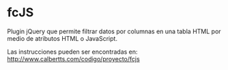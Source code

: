 fcJS
====

Plugin jQuery que permite filtrar datos por columnas en una tabla HTML por medio de atributos HTML o JavaScript.

Las instrucciones pueden ser encontradas en: http://www.calbertts.com/codigo/proyecto/fcjs
